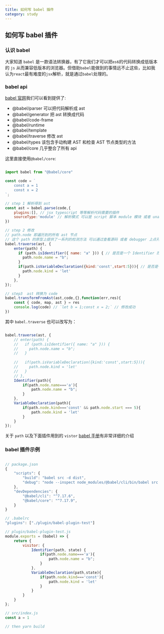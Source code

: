 ```yaml
---
title: 如何写 babel 插件  
category: study
---
```


## 如何写 babel 插件  

### 认识 babel  

大家知道 `babel` 是一款语法转换器，有了它我们才可以把`es6`的代码转换成低版本的 `js` 从而兼容低版本的浏览器。但借助`babel`能做到的事情远不止这些，比如我认为`react`最有难度的`jsx`解析，就是通过`babel`处理的。

### babel api  

[babel 官网](https://babeljs.io/docs/en/babel-parser)我们可以看到提供了:

- @babel/parser 可以把代码解析成 ast 
- @babel/generator 把 ast 转换成代码  
- @babel/code-frame 
- @babel/runtime
- @babel/template
- @babel/traverse 修改 ast 
- @babel/types 该包含手动构建 AST 和检查 AST 节点类型的方法
- @babel/core  几乎整合了所有 api

这里直接使用`@babel/core`:

```javascript

import babel from "@babel/core"

const code = `
    const a = 1
    const x = 2
`;

// step 1 解析得到 ast
const ast = babel.parse(code,{
    plugins:[], // jsx typescript 等等解析代码需要的插件  
    sourceType:'module' // 解析模式 可以是 script 脚本 module 模块 或者 unambiguous 让 babel 自己去猜是什么
})

// step 2 修改  
// path.node 即遍历到的所有 ast 节点  
// 这个 path 的原型上提供了一系列的检测方法 可以通过查看源码 或者 debugger 上点开 __proto__ 查阅  
babel.traverse(ast, {
    enter(path) {
      if (path.isIdentifier({ name: "a" })) { // 是否是一个 Identifier 而且 name 是 a
        path.node.name = "b";
      }
      if(path.isVariableDeclaration({kind:'const',start:5})){ // 是否是一个 VariableDeclaration 而且 kind 是 const 节点开始与字符串第5个字符  
        path.node.kind = 'let'
      }
    },
});

// step3  ast 转换为 code  
babel.transformFromAst(ast,code,{},function(err,res){
    const { code, map, ast } = res
    console.log(code) // `let b = 1;const x = 2;` // 修改成功
})

```

其中 `babel.traverse` 也可以改写为：

```javascript

babel.traverse(ast, {
    // enter(path) {
    //   if (path.isIdentifier({ name: "a" })) {
    //     path.node.name = "b";
    //   }
      
    //   if(path.isVariableDeclaration({kind:'const',start:5})){
    //     path.node.kind = 'let'
    //   }
    // },
    Identifier(path){
        if(path.node.name==='a'){
            path.node.name = "b";
        }
    },
    VariableDeclaration(path){
        if(path.node.kind==='const' && path.node.start === 5){
            path.node.kind = 'let'
        }
    }
});

```

关于 `path` 以及下面插件用到的 `vistor` [babel 手册](https://github.com/jamiebuilds/babel-handbook)有非常详细的介绍

### babel 插件示例  

```javascript

// package.json
{
    "scripts": {
        "build": "babel src -d dist",
        "debug": "node --inspect node_modules/@babel/cli/bin/babel src -d dist",
    },
    "devDependencies": {
        "@babel/cli": "^7.17.6",
        "@babel/core": "^7.17.9",
    }
}

// .babelrc
"plugins": ["./plugin/babel-plugin-test"]

// plugin/babel-plugin-test.js
module.exports = (babel) => {
    return {
        visitor: {
            Identifier(path, state) {
                if(path.node.name==='a'){
                    path.node.name = "b";
                }
            },
            VariableDeclaration(path,state){
                if(path.node.kind==='const'){
                    path.node.kind = 'let'
                }
            }
        }
    }
};

// src/index.js
const a = 1

// then yarn build

```